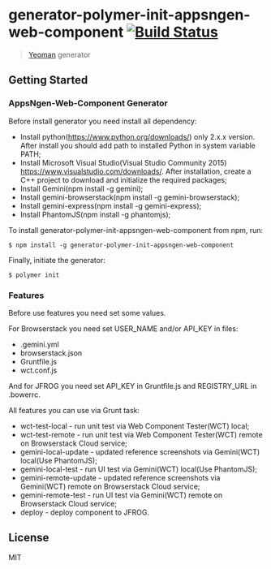 # generator-polymer-init-appsngen-web-component [![Build Status](https://secure.travis-ci.org/appsngen/generator-polymer-init-appsngen-web-component.png?branch=master)](https://travis-ci.org/appsngen/generator-polymer-init-appsngen-web-component)

> [Yeoman](http://yeoman.io) generator


## Getting Started

### AppsNgen-Web-Component Generator

Before install generator you need install all dependency:
* Install python(https://www.python.org/downloads/) only 2.x.x version. After install you should add path to installed Python in system variable PATH;
* Install Microsoft Visual Studio(Visual Studio Community 2015) https://www.visualstudio.com/downloads/. After installation, create a C++ project to download and initialize the required packages;
* Install Gemini(npm install -g gemini);
* Install gemini-browserstack(npm install -g gemini-browserstack);
* Install gemini-express(npm install -g gemini-express);
* Install PhantomJS(npm install -g phantomjs);

To install generator-polymer-init-appsngen-web-component from npm, run:

```
$ npm install -g generator-polymer-init-appsngen-web-component
```

Finally, initiate the generator:

```
$ polymer init
```

### Features 

Before use features you need set some values.

For Browserstack you need set USER_NAME and/or API_KEY in files:
* .gemini.yml
* browserstack.json
* Gruntfile.js
* wct.conf.js

And for JFROG you need set API_KEY in Gruntfile.js and REGISTRY_URL in .bowerrc.

All features you can use via Grunt task:
* wct-test-local - run unit test via Web Component Tester(WCT) local;
* wct-test-remote - run unit test via Web Component Tester(WCT) remote on Browserstack Cloud service;
* gemini-local-update - updated reference screenshots via Gemini(WCT) local(Use PhantomJS);
* gemini-local-test - run UI test via Gemini(WCT) local(Use PhantomJS);
* gemini-remote-update - updated reference screenshots via Gemini(WCT) remote on Browserstack Cloud service;
* gemini-remote-test - run UI test via Gemini(WCT) remote on Browserstack Cloud service;
* deploy - deploy component to JFROG.

## License

MIT
